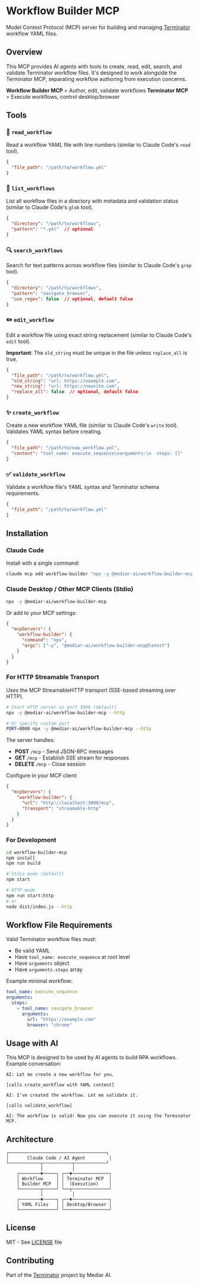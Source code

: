 # Workflow Builder MCP

Model Context Protocol (MCP) server for building and managing [Terminator](https://github.com/mediar-ai/terminator) workflow YAML files.

## Overview

This MCP provides AI agents with tools to create, read, edit, search, and validate Terminator workflow files. It's designed to work alongside the Terminator MCP, separating workflow authoring from execution concerns.

**Workflow Builder MCP** = Author, edit, validate workflows
**Terminator MCP** = Execute workflows, control desktop/browser

## Tools

### 📖 `read_workflow`
Read a workflow YAML file with line numbers (similar to Claude Code's `read` tool).

```json
{
  "file_path": "/path/to/workflow.yml"
}
```

### 📁 `list_workflows`
List all workflow files in a directory with metadata and validation status (similar to Claude Code's `glob` tool).

```json
{
  "directory": "/path/to/workflows",
  "pattern": "*.yml"  // optional
}
```

### 🔍 `search_workflows`
Search for text patterns across workflow files (similar to Claude Code's `grep` tool).

```json
{
  "directory": "/path/to/workflows",
  "pattern": "navigate_browser",
  "use_regex": false  // optional, default false
}
```

### ✏️ `edit_workflow`
Edit a workflow file using exact string replacement (similar to Claude Code's `edit` tool).

**Important**: The `old_string` must be unique in the file unless `replace_all` is true.

```json
{
  "file_path": "/path/to/workflow.yml",
  "old_string": "url: https://example.com",
  "new_string": "url: https://newsite.com",
  "replace_all": false  // optional, default false
}
```

### ✨ `create_workflow`
Create a new workflow YAML file (similar to Claude Code's `write` tool). Validates YAML syntax before creating.

```json
{
  "file_path": "/path/to/new_workflow.yml",
  "content": "tool_name: execute_sequence\narguments:\n  steps: []"
}
```

### ✅ `validate_workflow`
Validate a workflow file's YAML syntax and Terminator schema requirements.

```json
{
  "file_path": "/path/to/workflow.yml"
}
```

## Installation

### Claude Code

Install with a single command:

```bash
claude mcp add workflow-builder "npx -y @mediar-ai/workflow-builder-mcp@latest" -s user
```

### Claude Desktop / Other MCP Clients (Stdio)

```bash
npx -y @mediar-ai/workflow-builder-mcp
```

Or add to your MCP settings:

```json
{
  "mcpServers": {
    "workflow-builder": {
      "command": "npx",
      "args": ["-y", "@mediar-ai/workflow-builder-mcp@latest"]
    }
  }
}
```

### For HTTP Streamable Transport

Uses the MCP StreamableHTTP transport (SSE-based streaming over HTTP).

```bash
# Start HTTP server on port 3000 (default)
npx -y @mediar-ai/workflow-builder-mcp --http

# Or specify custom port
PORT=8080 npx -y @mediar-ai/workflow-builder-mcp --http
```

The server handles:
- **POST** `/mcp` - Send JSON-RPC messages
- **GET** `/mcp` - Establish SSE stream for responses
- **DELETE** `/mcp` - Close session

Configure in your MCP client:

```json
{
  "mcpServers": {
    "workflow-builder": {
      "url": "http://localhost:3000/mcp",
      "transport": "streamable-http"
    }
  }
}
```

### For Development

```bash
cd workflow-builder-mcp
npm install
npm run build

# Stdio mode (default)
npm start

# HTTP mode
npm run start:http
# or
node dist/index.js --http
```

## Workflow File Requirements

Valid Terminator workflow files must:
- Be valid YAML
- Have `tool_name: execute_sequence` at root level
- Have `arguments` object
- Have `arguments.steps` array

Example minimal workflow:

```yaml
tool_name: execute_sequence
arguments:
  steps:
    - tool_name: navigate_browser
      arguments:
        url: "https://example.com"
        browser: "chrome"
```

## Usage with AI

This MCP is designed to be used by AI agents to build RPA workflows. Example conversation:

```
AI: Let me create a new workflow for you.

[calls create_workflow with YAML content]

AI: I've created the workflow. Let me validate it.

[calls validate_workflow]

AI: The workflow is valid! Now you can execute it using the Terminator MCP.
```

## Architecture

```
┌─────────────────────────────────────┐
│       Claude Code / AI Agent         │
└────────────┬───────────┬────────────┘
             │           │
    ┌────────▼─────┐ ┌──▼──────────────┐
    │ Workflow     │ │ Terminator MCP  │
    │ Builder MCP  │ │  (Execution)    │
    └────────┬─────┘ └──┬──────────────┘
             │           │
    ┌────────▼─────┐ ┌──▼──────────────┐
    │ YAML Files   │ │ Desktop/Browser │
    └──────────────┘ └─────────────────┘
```

## License

MIT - See [LICENSE](../LICENSE) file

## Contributing

Part of the [Terminator](https://github.com/mediar-ai/terminator) project by Mediar AI.
